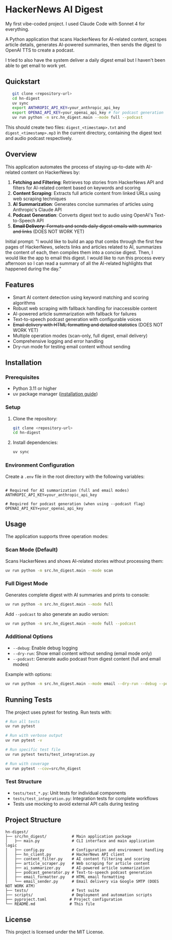 # HackerNews AI Digest

My first vibe-coded project. I used Claude Code with Sonnet 4 for everything.

A Python application that scans HackerNews for AI-related content, scrapes article details, generates AI-powered summaries, then sends the digest to OpenAI TTS to create a podcast. 

I tried to also have the system deliver a daily digest email but I haven't been able to get email to work yet.

## Quickstart

```bash
   git clone <repository-url>
   cd hn-digest
   uv sync
   export ANTHROPIC_API_KEY=your_anthropic_api_key
   export OPENAI_API_KEY=your_openai_api_key # for podcast generation
   uv run python -m src.hn_digest.main --mode full --podcast
```

This should create two files: `digest_<timestamp>.txt` and `digest_<timestamp>.mp3` in the current directory, containing the digest text and audio podcast respectively.

## Overview

This application automates the process of staying up-to-date with AI-related content on HackerNews by:

1. **Fetching and Filtering**: Retrieves top stories from HackerNews API and filters for AI-related content based on keywords and scoring
2. **Content Scraping**: Extracts full article content from linked URLs using web scraping techniques
3. **AI Summarization**: Generates concise summaries of articles using Anthropic's Claude API
4. **Podcast Generation**: Converts digest text to audio using OpenAI's Text-to-Speech API
5. ~~**Email Delivery**: Formats and sends daily digest emails with summaries and links~~ (DOES NOT WORK YET) 

Initial prompt: "I would like to build an app that combs through the first few pages of HackerNews, selects links and articles related to AI, summarizes the content of each, then compiles them into a concise digest. Then, I would like the app to email this digest. I would like to run this process every afternoon so I can read a summary of all the AI-related highlights that happened during the day."

## Features

- Smart AI content detection using keyword matching and scoring algorithms
- Robust web scraping with fallback handling for inaccessible content
- AI-powered article summarization with fallback for failures
- Text-to-speech podcast generation with configurable voices
- ~~Email delivery with HTML formatting and detailed statistics~~ (DOES NOT WORK YET)
- Multiple operation modes (scan-only, full digest, email delivery)
- Comprehensive logging and error handling
- Dry-run mode for testing email content without sending

## Installation

### Prerequisites

- Python 3.11 or higher
- uv package manager ([installation guide](https://docs.astral.sh/uv/getting-started/installation/))

### Setup

1. Clone the repository:
   ```bash
   git clone <repository-url>
   cd hn-digest
   ```

2. Install dependencies:
   ```bash
   uv sync
   ```

### Environment Configuration

Create a `.env` file in the root directory with the following variables:

```env

# Required for AI summarization (full and email modes)
ANTHROPIC_API_KEY=your_anthropic_api_key

# Required for podcast generation (when using --podcast flag)
OPENAI_API_KEY=your_openai_api_key

```

## Usage

The application supports three operation modes:

### Scan Mode (Default)
Scans HackerNews and shows AI-related stories without processing them:
```bash
uv run python -m src.hn_digest.main --mode scan
```

### Full Digest Mode
Generates complete digest with AI summaries and prints to console:
```bash
uv run python -m src.hn_digest.main --mode full
```

Add `--podcast` to also generate an audio version:
```bash
uv run python -m src.hn_digest.main --mode full --podcast
```

### Additional Options

- `--debug`: Enable debug logging
- `--dry-run`: Show email content without sending (email mode only)
- `--podcast`: Generate audio podcast from digest content (full and email modes)

Example with options:
```bash
uv run python -m src.hn_digest.main --mode email --dry-run --debug --podcast
```

## Running Tests

The project uses pytest for testing. Run tests with:

```bash
# Run all tests
uv run pytest

# Run with verbose output
uv run pytest -v

# Run specific test file
uv run pytest tests/test_integration.py

# Run with coverage
uv run pytest --cov=src/hn_digest
```

### Test Structure

- `tests/test_*.py`: Unit tests for individual components
- `tests/test_integration.py`: Integration tests for complete workflows
- Tests use mocking to avoid external API calls during testing

## Project Structure

```
hn-digest/
├── src/hn_digest/           # Main application package
│   ├── main.py              # CLI interface and main application logic
│   ├── config.py            # Configuration and environment handling
│   ├── hn_client.py         # HackerNews API client
│   ├── content_filter.py    # AI content filtering and scoring
│   ├── article_scraper.py   # Web scraping for article content
│   ├── ai_summarizer.py     # AI-powered article summarization
│   ├── podcast_generator.py # Text-to-speech podcast generation
│   ├── email_formatter.py   # HTML email formatting
│   └── email_sender.py      # Email delivery via Google SMTP (DOES NOT WORK ATM)
├── tests/                   # Test suite
├── scripts/                 # Deployment and automation scripts
├── pyproject.toml          # Project configuration
└── README.md               # This file
```

## License

This project is licensed under the MIT License.